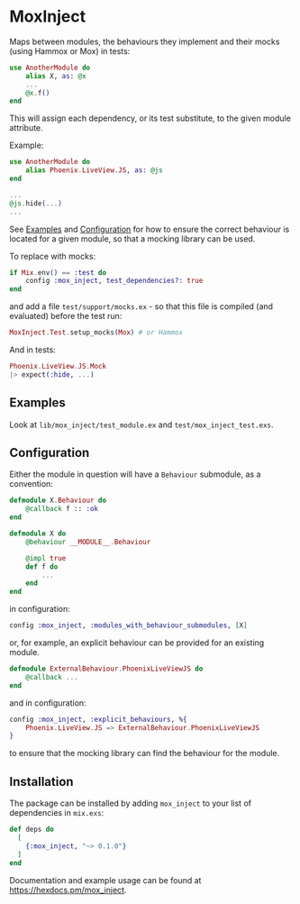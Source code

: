 # MoxInject

Maps between modules, the behaviours they implement and their mocks (using Hammox or Mox) in tests:

```elixir
use AnotherModule do
    alias X, as: @x
    ...
    @x.f()
end
```

This will assign each dependency, or its test substitute, to the given module
attribute.

Example:

```elixir
use AnotherModule do
    alias Phoenix.LiveView.JS, as: @js
end

...
@js.hide(...)
...
```

See [Examples](#Examples) and [Configuration](#Configuration) for how to ensure the correct behaviour is located for a given module, so that a mocking library can be used.

To replace with mocks:

```elixir
if Mix.env() == :test do
    config :mox_inject, test_dependencies?: true
end
```

and add a file `test/support/mocks.ex` - so that this file is compiled (and evaluated) before the test run:

```elixir
MoxInject.Test.setup_mocks(Mox) # or Hammox
```

And in tests:

```elixir
Phoenix.LiveView.JS.Mock
|> expect(:hide, ...)
```

## Examples

Look at `lib/mox_inject/test_module.ex` and `test/mox_inject_test.exs`.

## Configuration

Either the module in question will have a `Behaviour` submodule, as a convention:

```elixir
defmodule X.Behaviour do
    @callback f :: :ok
end

defmodule X do
    @behaviour __MODULE__.Behaviour

    @impl true
    def f do
        ...
    end
end
```

in configuration:

```elixir
config :mox_inject, :modules_with_behaviour_submodules, [X]
```

or, for example, an explicit behaviour can be provided for an existing module.

```elixir
defmodule ExternalBehaviour.PhoenixLiveViewJS do
    @callback ...
end
```

and in configuration:

```elixir
config :mox_inject, :explicit_behaviours, %{
    Phoenix.LiveView.JS => ExternalBehaviour.PhoenixLiveViewJS
}
```

to ensure that the mocking library can find the behaviour for the module.

## Installation

The package can be installed by adding `mox_inject` to your list of dependencies in `mix.exs`:

```elixir
def deps do
  [
    {:mox_inject, "~> 0.1.0"}
  ]
end
```

Documentation and example usage can be found at <https://hexdocs.pm/mox_inject>.
